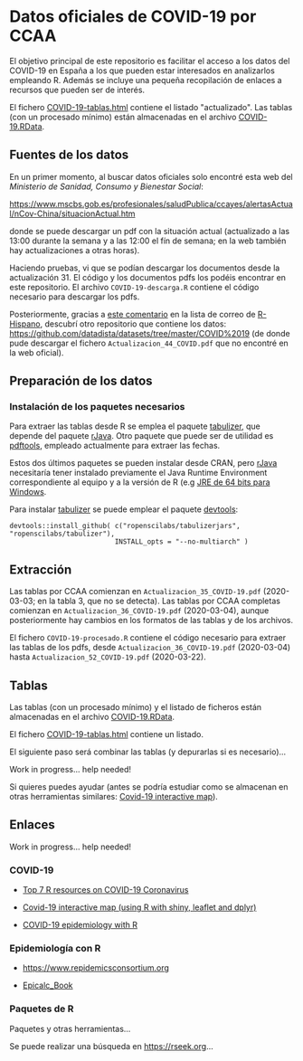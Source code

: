 
<!-- 
Readme.md is generated from Readme.Rmd. 
Please edit that file 

Pendiente:

- Establecer fecha y último fichero pdf en cabecera YAML
  (actualizar texto con rmarkdown::metadata?).
  
- Combinar tablas

- Añadir enlaces


-->
Datos oficiales de COVID-19 por CCAA
====================================

El objetivo principal de este repositorio es facilitar el acceso a los datos del COVID-19 en España a los que pueden estar interesados en analizarlos empleando R. Además se incluye una pequeña recopilación de enlaces a recursos que pueden ser de interés.

El fichero [COVID-19-tablas.html](COVID-19-tablas.html) contiene el listado "actualizado". Las tablas (con un procesado mínimo) están almacenadas en el archivo [COVID-19.RData](COVID-19.RData).

Fuentes de los datos
--------------------

En un primer momento, al buscar datos oficiales solo encontré esta web del *Ministerio de Sanidad, Consumo y Bienestar Social*:

<https://www.mscbs.gob.es/profesionales/saludPublica/ccayes/alertasActual/nCov-China/situacionActual.htm>

donde se puede descargar un pdf con la situación actual (actualizado a las 13:00 durante la semana y a las 12:00 el fín de semana; en la web también hay actualizaciones a otras horas).

Haciendo pruebas, vi que se podían descargar los documentos desde la actualización 31. El código y los documentos pdfs los podéis encontrar en este repositorio. El archivo `COVID-19-descarga.R` contiene el código necesario para descargar los pdfs.

Posteriormente, gracias a [este comentario](https://hypatia.math.ethz.ch/pipermail/r-help-es/2020-March/013753.html) en la lista de correo de [R-Hispano](http://r-es.org), descubrí otro repositorio que contiene los datos: <https://github.com/datadista/datasets/tree/master/COVID%2019> (de donde pude descargar el fichero `Actualizacion_44_COVID.pdf` que no encontré en la web oficial).

Preparación de los datos
------------------------

### Instalación de los paquetes necesarios

Para extraer las tablas desde R se emplea el paquete [tabulizer](https://docs.ropensci.org/tabulizer), que depende del paquete [rJava](https://rforge.net/rJava). Otro paquete que puede ser de utilidad es [pdftools](https://docs.ropensci.org/pdftools), empleado actualmente para extraer las fechas.

Estos dos últimos paquetes se pueden instalar desde CRAN, pero [rJava]() necesitaría tener instalado previamente el Java Runtime Environment correspondiente al equipo y a la versión de R (e.g [JRE de 64 bits para Windows](https://www.java.com/es/download/windows-64bit.jsp).

Para instalar [tabulizer](https://docs.ropensci.org/tabulizer) se puede emplear el paquete [devtools](https://devtools.r-lib.org):

    devtools::install_github( c("ropenscilabs/tabulizerjars", "ropenscilabs/tabulizer"), 
                              INSTALL_opts = "--no-multiarch" )

Extracción
----------

Las tablas por CCAA comienzan en `Actualizacion_35_COVID-19.pdf` (2020-03-03; en la tabla 3, que no se detecta). Las tablas por CCAA completas comienzan en `Actualizacion_36_COVID-19.pdf` (2020-03-04), aunque posteriormente hay cambios en los formatos de las tablas y de los archivos.

El fichero `COVID-19-procesado.R` contiene el código necesario para extraer las tablas de los pdfs, desde `Actualizacion_36_COVID-19.pdf` (2020-03-04) hasta `Actualizacion_52_COVID-19.pdf` (2020-03-22).

Tablas
------

Las tablas (con un procesado mínimo) y el listado de ficheros están almacenadas en el archivo [COVID-19.RData](COVID-19.RData).

El fichero [COVID-19-tablas.html](COVID-19-tablas.html) contiene un listado.

El siguiente paso será combinar las tablas (y depurarlas si es necesario)...

Work in progress... help needed!

Si quieres puedes ayudar (antes se podría estudiar como se almacenan en otras herramientas similares: [Covid-19 interactive map](http://r-posts.com/covid-19-interactive-map-using-r-with-shiny-leaflet-and-dplyr)).

Enlaces
-------

Work in progress... help needed!

### COVID-19

-   [Top 7 R resources on COVID-19 Coronavirus](https://www.statsandr.com/blog/top-r-resources-on-covid-19-coronavirus)

-   [Covid-19 interactive map (using R with shiny, leaflet and dplyr)](http://r-posts.com/covid-19-interactive-map-using-r-with-shiny-leaflet-and-dplyr)

-   [COVID-19 epidemiology with R](https://rviews.rstudio.com/2020/03/05/covid-19-epidemiology-with-r)

### Epidemiología con R

-   <https://www.repidemicsconsortium.org>

-   [Epicalc\_Book](https://cran.r-project.org/doc/contrib/Epicalc_Book.pdf)

### Paquetes de R

Paquetes y otras herramientas...

Se puede realizar una búsqueda en <https://rseek.org>...
